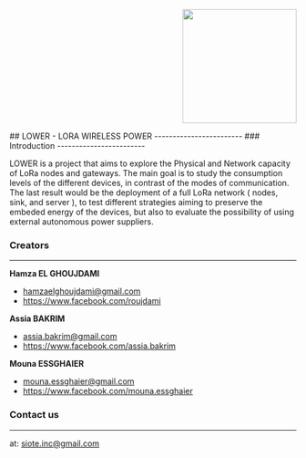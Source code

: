 <p align="right">
<img src="https://fynnmajor.files.wordpress.com/2010/10/lower-logo.jpg" width="200" >
</p> 
## LOWER - LORA WIRELESS POWER 
------------------------
### Introduction
------------------------

LOWER is a project that aims to explore the Physical and Network capacity of LoRa nodes and gateways. The main goal is to study the consumption levels of the different devices, in contrast of the modes of communication. The last result would be the deployment of a full LoRa network ( nodes, sink, and server ), to test different strategies aiming to preserve the embeded energy of the devices, but also to evaluate the possibility of using external autonomous power suppliers.


### Creators
------------------------
**Hamza EL GHOUJDAMI**

- <hamzaelghoujdami@gmail.com>
- <https://www.facebook.com/roujdami>

**Assia BAKRIM**

- <assia.bakrim@gmail.com>
- <https://www.facebook.com/assia.bakrim>

**Mouna ESSGHAIER**

- <mouna.essghaier@gmail.com>
- <https://www.facebook.com/mouna.essghaier>

### Contact us
------------------------
at: <siote.inc@gmail.com>
